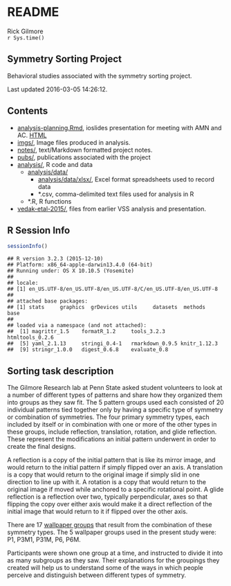 # README
Rick Gilmore  
`r Sys.time()`  

## Symmetry Sorting Project

Behavioral studies associated with the symmetry sorting project. 

Last updated 2016-03-05 14:26:12.

## Contents

- [analysis-planning.Rmd](analysis-planning.Rmd), ioslides presentation for meeting with AMN and AC. [HTML](https://rawgit.com/gilmore-lab/symmetry-sorting/master/analysis-planning.html)
- [imgs/](imgs), Image files produced in analysis.
- [notes/](notes), text/Markdown formatted project notes.
- [pubs/](pubs), publications associated with the project
- [analysis/](analysis/), R code and data
    - [analysis/data/](analysis/data/)
        - [analysis/data/xlsx/](analysis/data/xlsx/), Excel format spreadsheets used to record data
        - *.csv, comma-delimited text files used for analysis in R
    - *.R, R functions
- [vedak-etal-2015/](vedak-etal-2015), files from earlier VSS analysis and presentation.

## R Session Info


```r
sessionInfo()
```

```
## R version 3.2.3 (2015-12-10)
## Platform: x86_64-apple-darwin13.4.0 (64-bit)
## Running under: OS X 10.10.5 (Yosemite)
## 
## locale:
## [1] en_US.UTF-8/en_US.UTF-8/en_US.UTF-8/C/en_US.UTF-8/en_US.UTF-8
## 
## attached base packages:
## [1] stats     graphics  grDevices utils     datasets  methods   base     
## 
## loaded via a namespace (and not attached):
##  [1] magrittr_1.5    formatR_1.2     tools_3.2.3     htmltools_0.2.6
##  [5] yaml_2.1.13     stringi_0.4-1   rmarkdown_0.9.5 knitr_1.12.3   
##  [9] stringr_1.0.0   digest_0.6.8    evaluate_0.8
```

## Sorting task description

The Gilmore Research lab at Penn State asked student volunteers to look at a number of different types of patterns and share how they organized them into groups as they saw fit. The 5 pattern groups used each consisted of 20 individual patterns tied together only by having a specific type of symmetry or combination of symmetries. The four primary symmetry types, each included by itself or in combination with one or more of the other types in these groups, include reflection, translation, rotation, and glide reflection. These represent the modifications an initial pattern underwent in order to create the final designs. 

A reflection is a copy of the initial pattern that is like its mirror image, and would return to the initial pattern if simply flipped over an axis. A translation is a copy that would return to the original image if simply slid in one direction to line up with it. A rotation is a copy that would return to the original image if moved while anchored to a specific rotational point. A glide reflection is a reflection over two, typically perpendicular, axes so that flipping the copy over either axis would make it a direct reflection of the initial image that would return to it if flipped over the other axis.

There are 17 [wallpaper groups](https://en.wikipedia.org/wiki/Wallpaper_group) that result from the combination of these symmetry types. The 5 wallpaper groups used in the present study were: P1, P3M1, P31M, P6, P6M.

Participants were shown one group at a time, and instructed to divide it into as many subgroups as they saw. Their explanations for the groupings they created will help us to understand some of the ways in which people perceive and distinguish between different types of symmetry.
